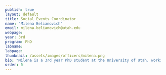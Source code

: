 ```yaml
---
publish: true
layout: default
title: Social Events Coordinator
name: "Milena Belianovich"
email: milena.belianovich@utah.edu
webpage: 
year: 3rd
program: PhD
labname:
labpage:
thumbnail: /assets/images/officers/milena.png
bio: "Milena is a 3rd year PhD student at the University of Utah, working under the guidance of Dr. Varun Shankar. Her research focuses on ML in the area of scientific computing. Before her academic career, she was a Division 1 athlete in women's tennis, a passion she continues to pursue recreationally. Milena enjoys exploring various genres of literature, watching anime, and playing video games. These interests help her maintain a balanced and well-rounded lifestyle. "
order: 5
---
```

